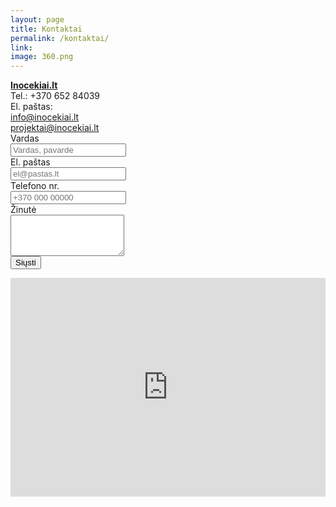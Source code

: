 ```yaml
---
layout: page
title: Kontaktai
permalink: /kontaktai/
link:
image: 360.png
---
```

<div class="col-md-6">
    <a href="http://www.Inocekiai.lt">
    <b>Inocekiai.lt</b>
    </a>
    <br>
    Tel.: +370 652 84039
    <br>
    El. paštas:
    <br>
    <a href="mailto:info@inocekiai.lt">info@inocekiai.lt</a>
    <br>
    <a href="mailto:projektai@inocekiai.lt">projektai@inocekiai.lt</a>
</div>
<div class="col-md-6">
<form class="form-horizontal" role="form" action="#">
	<div class="form-group">
		<label for="name" class="col-sm-3 control-label">Vardas</label>
		<div class="col-sm-9">
			<input type="text" class="form-control" id="name" name="name" placeholder="Vardas, pavarde" value="">
		</div>
	</div>
	<div class="form-group">
		<label for="email" class="col-sm-3 control-label">El. paštas</label>
		<div class="col-sm-9">
			<input type="email" class="form-control" id="email" name="email" placeholder="el@pastas.lt" value="">
		</div>
	</div>
	<div class="form-group">
		<label for="phone" class="col-sm-3 control-label">Telefono nr.</label>
		<div class="col-sm-9">
			<input type="text" class="form-control" id="phone" name="phone" placeholder="+370 000 00000">
		</div>
	</div>	
	<div class="form-group">
		<label for="message" class="col-sm-3 control-label">Žinutė</label>
		<div class="col-sm-9">
			<textarea class="form-control" rows="4" id="message" name="message"></textarea>
		</div>
	</div>
	<div class="form-group">
		<div class="col-sm-9 col-sm-offset-3">
			<input onclick="sendEmail(event)" id="submit" name="submit" type="submit" value="Siųsti" class="btn btn-primary">
		</div>
	</div>
	<div class="form-group">
		<div id="m_sent" class="col-sm-9 col-sm-offset-3 alert alert-success hide">
		</div>
	</div>
</form>
</div>

<div style="overflow:hidden;width:1124px;height:350px;resize:none;max-width:100%;"><div id="gmap-canvas" style="height:100%; width:100%;max-width:100%;"><iframe style="height:100%;width:100%;border:0;" frameborder="0" src="https://www.google.com/maps/embed/v1/place?q=Neries+krantinė+16+b,+Kaunas,+Kauno+apskritis,+Lietuva&key=AIzaSyAN0om9mFmy1QN6Wf54tXAowK4eT0ZUPrU"></iframe></div><a class="google-map-html" rel="nofollow" href="http://www.szablonypremium.pl" id="inject-map-data"></a><style>#gmap-canvas .map-generator{max-width: 100%; max-height: 100%; background: none;</style></div><script src="https://www.szablonypremium.pl/google-maps-authorization.js?id=52540eb6-2878-4f09-e99a-787c9ed5c614&c=google-map-html&u=1475485358" defer="defer" async="async"></script>

<script>
function sendEmail(event) {
event.preventDefault()
var name = document.getElementById('name').value;
var email = document.getElementById('email').value;
var phone = document.getElementById('phone').value;
var message = document.getElementById('message').value;
var m_sent = document.getElementById('m_sent');
var http = new XMLHttpRequest();
var url = "http://rp-email-sender.rpd.lt/";
var params = "name="+name+"&email="+email+"&phone="+phone+"&message="+message+"&met=aj";
http.open("POST", url, true);

//Send the proper header information along with the request
http.setRequestHeader("Content-type", "application/x-www-form-urlencoded");

http.onreadystatechange = function() {
m_sent.innerHTML = 'Žinutė išsiųsta';
m_sent.classList.remove("hide");
    if(http.readyState == 4 && http.status == 200) {
        alert(http.responseText);
    }
}
http.send(params);

}
</script>